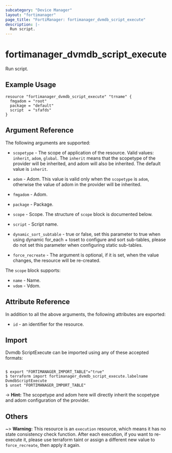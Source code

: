 ```yaml
---
subcategory: "Device Manager"
layout: "fortimanager"
page_title: "FortiManager: fortimanager_dvmdb_script_execute"
description: |-
  Run script.
---
```


# fortimanager_dvmdb_script_execute
Run script.

## Example Usage

```hcl
resource "fortimanager_dvmdb_script_execute" "trname" {
  fmgadom = "root"
  package = "default"
  script  = "sfafds"
}
```

## Argument Reference


The following arguments are supported:

* `scopetype` - The scope of application of the resource. Valid values: `inherit`, `adom`, `global`. The `inherit` means that the scopetype of the provider will be inherited, and adom will also be inherited. The default value is `inherit`.
* `adom` - Adom. This value is valid only when the `scopetype` is `adom`, otherwise the value of adom in the provider will be inherited.

* `fmgadom` - Adom.
* `package` - Package.
* `scope` - Scope. The structure of `scope` block is documented below.
* `script` - Script name.
* `dynamic_sort_subtable` - true or false, set this parameter to true when using dynamic for_each + toset to configure and sort sub-tables, please do not set this parameter when configuring static sub-tables.
* `force_recreate` - The argument is optional, if it is set, when the value changes, the resource will be re-created.

The `scope` block supports:

* `name` - Name.
* `vdom` - Vdom.


## Attribute Reference

In addition to all the above arguments, the following attributes are exported:
* `id` - an identifier for the resource.

## Import

Dvmdb ScriptExecute can be imported using any of these accepted formats:
```

$ export "FORTIMANAGER_IMPORT_TABLE"="true"
$ terraform import fortimanager_dvmdb_script_execute.labelname DvmdbScriptExecute
$ unset "FORTIMANAGER_IMPORT_TABLE"
```
-> **Hint:** The scopetype and adom here will directly inherit the scopetype and adom configuration of the provider.
## Others

~> **Warning:** This resource is an `execution` resource, which means it has no state consistency check function. After each execution, if you want to re-execute it, please use terraform taint or assign a different new value to `force_recreate`, then apply it again.
